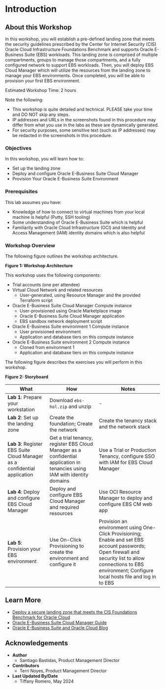 # Introduction

## About this Workshop

In this workshop, you will establish a pre-defined landing zone that meets the security guidelines prescribed by the Center for Internet Security (CIS) Oracle Cloud Infrastructure Foundations Benchmark and supports Oracle E-Business Suite (EBS) workloads. This landing zone is comprised of multiple compartments, groups to manage those compartments, and a fully configured network to support EBS workloads. Then, you will deploy EBS Cloud Manager which will utilize the resources from the landing zone to manage your EBS environments. Once completed, you will be able to provision your first EBS environment. 

Estimated Workshop Time: 2 hours

Note the following:
* This workshop is quite detailed and technical. PLEASE take your time and DO NOT skip any steps.
* IP addresses and URLs in the screenshots found in this procedure may differ from what you use in the labs as these are dynamically generated. 
* For security purposes, some sensitive text (such as IP addresses) may be redacted in the screenshots in this procedure.

### Objectives

In this workshop, you will learn how to:
* Set up the landing zone
* Deploy and configure Oracle E-Business Suite Cloud Manager
* Provision Your Oracle E-Business Suite Environment

### Prerequisites

This lab assumes you have:
* Knowledge of how to connect to virtual machines from your local machine is helpful (Putty, SSH tooling)
* Some understanding of Oracle E-Business Suite which is helpful
* Familiarity with Oracle Cloud Infrastructure (OCI) and Identity and Access Management (IAM) identity domains which is also helpful

### Workshop Overview
The following figure outlines the workshop architecture. 

**Figure 1: Workshop Architecture**
<!-- Insert architecture here -->

This workshop uses the following components: 
* Trial accounts (one per attendee)
* Virtual Cloud Network and related resources
    * User-generated, using Resource Manager and the provided Terraform script
* Oracle E-Business Suite Cloud Manager Compute instance
    * User-provisioned using Oracle Marketplace image
    * Oracle E-Business Suite Cloud Manager application
    * EBS sandbox network deployment script
* Oracle E-Business Suite environment 1 Compute instance
    * User provisioned environment
    * Application and database tiers on this compute instance
* Oracle E-Business Suite environment 2 Compute instance
    * Cloned from environment 1
    * Application and database tiers on this compute instance

The following figure describes the exercises you will perform in this workshop.

**Figure 2: Storyboard**
<!-- Insert storyboard here -->

| What          |      How      |  Notes |
| ------------- | ------------- | ------------- |
| **Lab 1**: Prepare your workstation  | Download `ebs-hol.zip` and unzip | - |
| **Lab 2**: Set up the landing zone |  Create the foundation; Create the network   | Create the tenancy stack and the network stack |
| **Lab 3**: Register EBS Suite Cloud Manager as a confidential application | Get a trial tenancy, register EBS Cloud Manager as a confidential application in tenancies using IAM with identity domains | Use a Trial or Production Tenancy, configure SSO with IAM for EBS Cloud Manager |
| **Lab 4**: Deploy and configure EBS Cloud Manager  | Deploy and configure EBS Cloud Manager and required resources| Use OCI Resource Manager to deploy and configure EBS CM web app |
| **Lab 5**: Provision your EBS environment | Use On-Click Provisioning to create the environment and configure it | Provision an environment using One-Click Provisioning; Enable and set EBS account passwords; Open firewall and security list to allow connections to EBS environment; Configure local hosts file and log in to EBS |

## Learn More

* [Deploy a secure landing zone that meets the CIS Foundations Benchmark for Oracle Cloud](https://docs.oracle.com/en/solutions/cis-oci-benchmark/index.html#GUID-89CA48AA-73E1-4992-A43F-CA5FA5CE21CD)
* [Oracle E-Business Suite Cloud Manager Guide](https://docs.oracle.com/cd/E26401_01/doc.122/f35809/toc.htm)
* [Oracle E-Business Suite and Oracle Cloud Blog](https://blogs.oracle.com/ebsandoraclecloud/)

## Acknowledgements
* **Author** 
  - Santiago Bastidas, Product Management Director
* **Contributors** 
  -  Terri Noyes, Product Management Director
* **Last Updated By/Date** 
  - Tiffany Romero, May 2024
